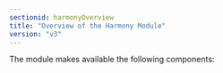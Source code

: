 ```yaml
---
sectionid: harmonyOverview
title: "Overview of the Harmony Module"
version: "v3"
---
```




The module makes available the following components:








